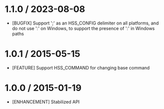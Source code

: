 # 1.1.0 / 2023-08-08

* [BUGFIX] Support ';' as an HSS_CONFIG delimiter on all platforms, and do not use ':' on Windows, to support the presence of ':' in Windows paths

# 1.0.1 / 2015-05-15

* [FEATURE] Support HSS_COMMAND for changing base command

# 1.0.0 / 2015-01-19

* [ENHANCEMENT] Stabilized API

